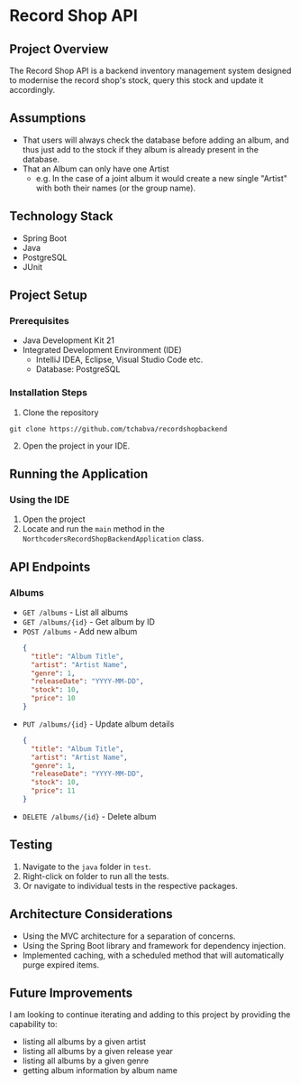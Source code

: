 # Record Shop API

## Project Overview
The Record Shop API is a backend inventory management system designed to modernise the 
record shop's stock, query this stock and update it accordingly.

## Assumptions 
- That users will always check the database before adding an album, and thus just add to the stock if they album is already present in the database.
- That an Album can only have one Artist
  - e.g. In the case of a joint album it would create a new single "Artist" with both their names (or the group name).
## Technology Stack
- Spring Boot
- Java
- PostgreSQL
- JUnit
## Project Setup
### Prerequisites
- Java Development Kit 21
- Integrated Development Environment (IDE)
  - IntelliJ IDEA, Eclipse, Visual Studio Code etc.
  - Database: PostgreSQL
### Installation Steps
1. Clone the repository
```SHELL
git clone https://github.com/tchabva/recordshopbackend
```
2. Open the project in your IDE.
## Running the Application
### Using the IDE
1. Open the project
2. Locate and run the `main` method in the `NorthcodersRecordShopBackendApplication` class.
## API Endpoints
### Albums
- `GET /albums` - List all albums
- `GET /albums/{id}` - Get album by ID
- `POST /albums` - Add new album
  ```json
  {
    "title": "Album Title",
    "artist": "Artist Name",
    "genre": 1,
    "releaseDate": "YYYY-MM-DD",
    "stock": 10,
    "price": 10
  }
  ```
- `PUT /albums/{id}` - Update album details
  ```json
  {
    "title": "Album Title",
    "artist": "Artist Name",
    "genre": 1,
    "releaseDate": "YYYY-MM-DD",
    "stock": 10,
    "price": 11
  }
  ```
- `DELETE /albums/{id}` - Delete album
## Testing
1. Navigate to the `java` folder in `test`.
2. Right-click on folder to run all the tests.
3. Or navigate to individual tests in the respective packages.
## Architecture Considerations
- Using the MVC architecture for a separation of concerns.
- Using the Spring Boot library and framework for dependency injection.
- Implemented caching, with a scheduled method that will automatically purge expired items.

## Future Improvements
I am looking to continue iterating and adding to this project by providing the capability to:
- listing all albums by a given artist
- listing all albums by a given release year
- listing all albums by a given genre
- getting album information by album name